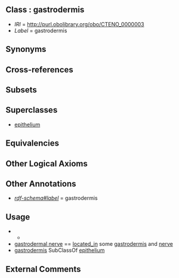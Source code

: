 
## Class : gastrodermis

 * *IRI* = http://purl.obolibrary.org/obo/CTENO_0000003
 * *Label* = gastrodermis

## Synonyms


## Cross-references


## Subsets


## Superclasses

 * [epithelium](../../UBERON/83/UBERON_0000483.md)

## Equivalencies


## Other Logical Axioms


## Other Annotations

 * *[rdf-schema#label](../../el/rdf-schema#label.md)* = gastrodermis

## Usage

 * -
 * [gastrodermal nerve](../../CTENO/48/CTENO_0000048.md) == [located_in](../../RO/25/RO_0001025.md) some [gastrodermis](../../CTENO/03/CTENO_0000003.md) and [nerve](../../UBERON/21/UBERON_0001021.md)
 * [gastrodermis](../../CTENO/03/CTENO_0000003.md) SubClassOf [epithelium](../../UBERON/83/UBERON_0000483.md)

## External Comments

